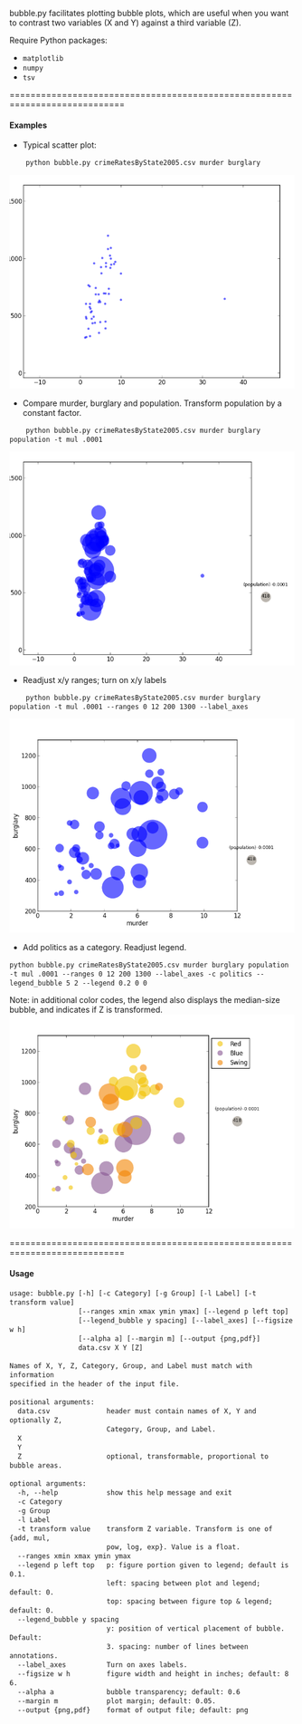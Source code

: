 bubble.py facilitates plotting bubble plots, which are useful when you 
want to contrast two variables (X and Y) against a third variable (Z).

Require Python packages:
- `matplotlib`
- `numpy`
- `tsv`

============================================================================

#### Examples

+ Typical scatter plot:
```
	python bubble.py crimeRatesByState2005.csv murder burglary
```
<img src="output/ex1.png">

+ Compare murder, burglary and population.  Transform population by a constant factor.
```
	python bubble.py crimeRatesByState2005.csv murder burglary population -t mul .0001
```
<img src="output/ex2.png">

+ Readjust x/y ranges; turn on x/y labels
```
	python bubble.py crimeRatesByState2005.csv murder burglary population -t mul .0001 --ranges 0 12 200 1300 --label_axes
```
<img src="output/ex3.png">

+ Add politics as a category.  Readjust legend.
```
python bubble.py crimeRatesByState2005.csv murder burglary population -t mul .0001 --ranges 0 12 200 1300 --label_axes -c politics --legend_bubble 5 2 --legend 0.2 0 0
```
Note: in additional color codes, the legend also displays the median-size bubble, and indicates if Z is transformed.
<img src="output/ex4.png">

============================================================================

#### Usage
```
usage: bubble.py [-h] [-c Category] [-g Group] [-l Label] [-t transform value]
                 [--ranges xmin xmax ymin ymax] [--legend p left top]
                 [--legend_bubble y spacing] [--label_axes] [--figsize w h]
                 [--alpha a] [--margin m] [--output {png,pdf}]
                 data.csv X Y [Z]

Names of X, Y, Z, Category, Group, and Label must match with information
specified in the header of the input file.

positional arguments:
  data.csv              header must contain names of X, Y and optionally Z,
                        Category, Group, and Label.
  X
  Y
  Z                     optional, transformable, proportional to bubble areas.

optional arguments:
  -h, --help            show this help message and exit
  -c Category
  -g Group
  -l Label
  -t transform value    transform Z variable. Transform is one of {add, mul,
                        pow, log, exp}. Value is a float.
  --ranges xmin xmax ymin ymax
  --legend p left top   p: figure portion given to legend; default is 0.1.
                        left: spacing between plot and legend; default: 0.
                        top: spacing between figure top & legend; default: 0.
  --legend_bubble y spacing
                        y: position of vertical placement of bubble. Default:
                        3. spacing: number of lines between annotations.
  --label_axes          Turn on axes labels.
  --figsize w h         figure width and height in inches; default: 8 6.
  --alpha a             bubble transparency; default: 0.6
  --margin m            plot margin; default: 0.05.
  --output {png,pdf}    format of output file; default: png
```
